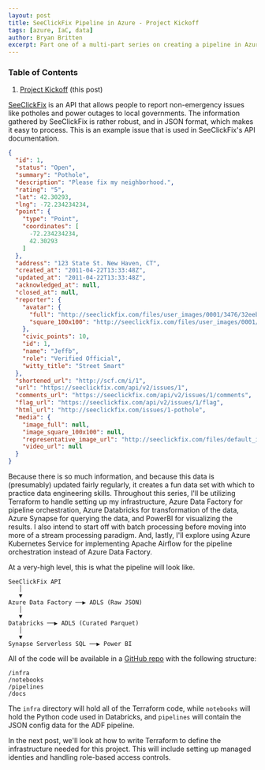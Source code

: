 ```yaml
---
layout: post
title: SeeClickFix Pipeline in Azure - Project Kickoff
tags: [azure, IaC, data]
author: Bryan Britten
excerpt: Part one of a multi-part series on creating a pipeline in Azure to ingest and analyze SeeClickFix data.
---
```


### Table of Contents
1. [Project Kickoff](https://tibblesnbits.com/see-click-fix-kickoff/) (this post)  

[SeeClickFix](https://seeclickfix.com) is an API that allows people to report non-emergency issues like potholes and power outages to local governments. The information gathered by SeeClickFix is rather robust, and in JSON format, which makes it easy to process. This is an example issue that is used in SeeClickFix's API documentation.

```json
{
  "id": 1,
  "status": "Open",
  "summary": "Pothole",
  "description": "Please fix my neighborhood.",
  "rating": "5",
  "lat": 42.30293,
  "lng": -72.234234234,
  "point": {
    "type": "Point",
    "coordinates": [
      -72.234234234,
      42.30293
    ]
  },
  "address": "123 State St. New Haven, CT",
  "created_at": "2011-04-22T13:33:48Z",
  "updated_at": "2011-04-22T13:33:48Z",
  "acknowledged_at": null,
  "closed_at": null,
  "reporter": {
    "avatar": {
      "full": "http://seeclickfix.com/files/user_images/0001/3476/32eebb4f8669b5beb441280bc16f26bf.jpeg",
      "square_100x100": "http://seeclickfix.com/files/user_images/0001/3476/32eebb4f8669b5beb441280bc16f26bf_square.jpeg"
    },
    "civic_points": 10,
    "id": 1,
    "name": "Jeffb",
    "role": "Verified Official",
    "witty_title": "Street Smart"
  },
  "shortened_url": "http://scf.cm/i/1",
  "url": "https://seeclickfix.com/api/v2/issues/1",
  "comments_url": "https://seeclickfix.com/api/v2/issues/1/comments",
  "flag_url": "https://seeclickfix.com/api/v2/issues/1/flag",
  "html_url": "http://seeclickfix.com/issues/1-pothole",
  "media": {
    "image_full": null,
    "image_square_100x100": null,
    "representative_image_url": "http://seeclickfix.com/files/default_image.png",
    "video_url": null
  }
}
```

Because there is so much information, and because this data is (presumably) updated fairly regularly, it creates a fun data set with which to practice data engineering skills. Throughout this series, I'll be utilizing Terraform to handle setting up my infrastructure, Azure Data Factory for pipeline orchestration, Azure Databricks for transformation of the data, Azure Synapse for querying the data, and PowerBI for visualizing the results. I also intend to start off with batch processing before moving into more of a stream processing paradigm. And, lastly, I'll explore using Azure Kubernetes Service for implementing Apache Airflow for the pipeline orchestration instead of Azure Data Factory.

At a very-high level, this is what the pipeline will look like.

```
SeeClickFix API
   │
   ▼
Azure Data Factory ──▶ ADLS (Raw JSON)
   │
   ▼
Databricks ──▶ ADLS (Curated Parquet)
   │
   ▼
Synapse Serverless SQL ──▶ Power BI
```

All of the code will be available in a [GitHub repo](https://github.com/bryanbritten/see-click-fix) with the following structure:

```
/infra
/notebooks
/pipelines
/docs
```

The `infra` directory will hold all of the Terraform code, while `notebooks` will hold the Python code used in Databricks, and `pipelines` will contain the JSON config data for the ADF pipeline.

In the next post, we'll look at how to write Terraform to define the infrastructure needed for this project. This will include setting up managed identies and handling role-based access controls.
